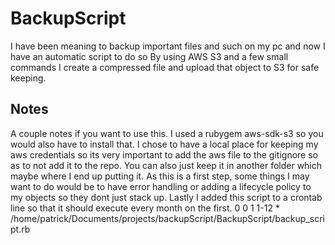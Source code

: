# BackupScript
I have been meaning to backup important files and such on my pc and now I have an automatic script to do so
By using AWS S3 and a few small commands I create a compressed file and upload that object to S3 for safe keeping.
## Notes
A couple notes if you want to use this. I used a rubygem aws-sdk-s3 so you would also have to install that.
I chose to have a local place for keeping my aws credentials so its very important to add the aws file to the gitignore so as to not add it to the repo.
You can also just keep it in another folder which maybe where I end up putting it.
As this is a first step, some things I may want to do would be to have error handling or adding a lifecycle policy to my objects so they dont just stack up.
Lastly I added this script to a crontab line so that it should execute every month on the first.
0 0 1 1-12 * /home/patrick/Documents/projects/backupScript/BackupScript/backup_script.rb